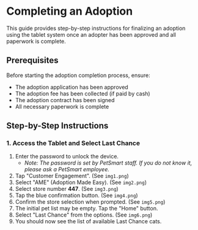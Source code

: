 # Completing an Adoption

This guide provides step-by-step instructions for finalizing an adoption using the tablet system once an adopter has been approved and all paperwork is complete.

## Prerequisites

Before starting the adoption completion process, ensure:
- The adoption application has been approved
- The adoption fee has been collected (if paid by cash)
- The adoption contract has been signed
- All necessary paperwork is complete

## Step-by-Step Instructions

### 1. Access the Tablet and Select Last Chance

1.  Enter the password to unlock the device.
    *   *Note: The password is set by PetSmart staff. If you do not know it, please ask a PetSmart employee.*
2.  Tap "Customer Engagement". (See `img1.png`)
3.  Select "AME" (Adoption Made Easy). (See `img2.png`)
4.  Select store number **447**. (See `img3.png`)
5.  Tap the blue confirmation button. (See `img4.png`)
6.  Confirm the store selection when prompted. (See `img5.png`)
7.  The initial pet list may be empty. Tap the "Home" button.
8.  Select "Last Chance" from the options. (See `img6.png`)
9.  You should now see the list of available Last Chance cats.

<!-- 
### 2. Find the Cat Being Adopted

1.  Find the cat being adopted using one of these methods:
    *   Scroll through the list of available cats.
    *   Use the search function by tapping the magnifying glass icon and entering the cat's name or ID.
    *   Scan the cat's ID card by tapping the barcode icon (if available).
2.  Tap on the cat's profile to open it.

### 3. Access the Adoption Process

1. From the cat's profile, tap the "Process Adoption" button
2. A new screen will appear to guide you through the adoption process

### 4. Select or Add Adopter

1. The system will prompt you to select an adopter
2. If the adopter is already in the system:
   - Tap "Select Existing Adopter"
   - Search for the adopter by name or email
   - Tap on the correct adopter from the search results
3. If the adopter is new to the system:
   - Tap "Add New Adopter"
   - Fill out the required fields:
     - Full name
     - Address
     - Phone number
     - Email address
   - Tap "Save Adopter" to continue

### 5. Verify Adoption Requirements

The system will display a checklist of adoption requirements. Mark each item as completed:

- □ Adoption application approved
- □ Adoption contract signed
- □ Adoption fee collected
   - Amount: $________
   - Payment method: □ Cash □ Credit Card □ Check □ Other: ________
- □ Medical records provided
- □ Adopter ID verified
- □ New collar/ID tag provided (if applicable)
- □ Starter kit provided (if applicable)

### 6. Complete the Adoption

1. Review all information for accuracy
2. Tap "Complete Adoption" button
3. A confirmation dialog will appear; tap "Confirm"
4. The system will update the cat's status to "Adopted"

## After Completing the Adoption

1. Provide the adopter with:
   - Copy of the signed adoption contract
   - Medical records
   - Microchip information
   - Care instructions
   - Adoption certificate (if generated)
   - Contact information for post-adoption support

2. Update any physical records or files
   - Move the cat's physical file to the "Adopted" section (if applicable)
   - Update any bulletin boards or displays

3. Send a welcome email through the system
   - From the adopted cat's profile, tap "Send Welcome Email"
   - Review the pre-filled template
   - Make any necessary adjustments
   - Tap "Send"

## Troubleshooting

- **System Freezes During Adoption Process**: Save progress if possible, close and reopen the app, then continue where you left off
- **Payment Processing Issues**: If the payment system is down, note the payment method in the comments and process manually later
- **Adopter Not Found in System**: Double-check spelling; if truly not in system, add as new adopter
- **Cannot Complete Adoption Due to Missing Requirements**: Note which requirements are missing and explain to the adopter what needs to be completed before proceeding

For technical issues that persist, contact the tech coordinator at [contact information].  -->